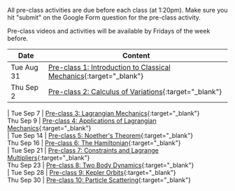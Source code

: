 All pre-class activities are due before each class (at 1:20pm). Make sure you hit "submit" on the Google Form question for the pre-class activity.

Pre-class videos and activities will be available by Fridays of the week before.  

Date       | Content
-----------|------------------------------------------------------------------
Tue Aug 31 | [Pre-class 1: Introduction to Classical Mechanics](pre-class-1){:target="_blank"}
Thu Sep 2  | [Pre-class 2: Calculus of Variations](pre-class-2){:target="_blank"}
  | 
Tue Sep 7 | [Pre-class 3: Lagrangian Mechanics](pre-class-3){:target="_blank"}   
Thu Sep 9 | [Pre-class 4: Applications of Lagrangian Mechanics](pre-class-4){:target="_blank"}   
  | 
Tue Sep 14 | [Pre-class 5: Noether's Theorem](pre-class-5){:target="_blank"}   
Thu Sep 16 | [Pre-class 6: The Hamiltonian](pre-class-6){:target="_blank"}   
  | 
Tue Sep 21 | [Pre-class 7: Constraints and Lagrange Multipliers](pre-class-7){:target="_blank"}   
Thu Sep 23 | [Pre-class 8: Two Body Dynamics](pre-class-8){:target="_blank"}   
  | 
Tue Sep 28 | [Pre-class 9: Kepler Orbits](pre-class-9){:target="_blank"}   
Thu Sep 30 | [Pre-class 10: Particle Scattering](pre-class-10){:target="_blank"}   



